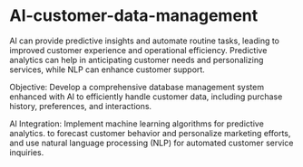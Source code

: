 # AI-customer-data-management
Al can provide predictive insights and automate routine tasks, leading to improved customer experience and operational efficiency. Predictive analytics can help in anticipating customer needs and personalizing services, while NLP can enhance customer support.

Objective: Develop a comprehensive database management system enhanced with Al to efficiently handle customer data, including purchase history, preferences, and interactions.

Al Integration: Implement machine learning algorithms for predictive analytics. to forecast customer behavior and personalize marketing efforts, and use natural language processing (NLP) for automated customer service inquiries.         


